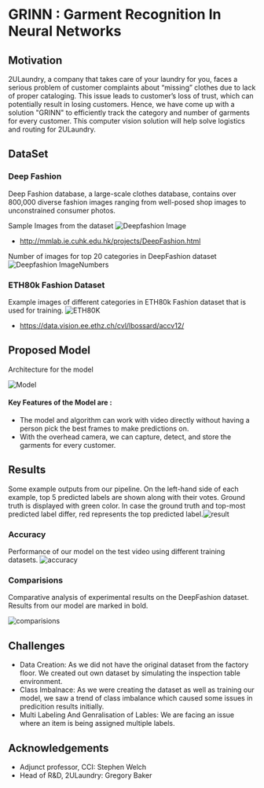 # GRINN : Garment Recognition In Neural Networks

## Motivation
2ULaundry, a company that takes care of your laundry for you, faces a serious problem of customer complaints about “missing” clothes due to lack of proper cataloging. This issue leads to customer’s loss of trust, which can potentially result in losing customers. Hence, we have come up with a solution "GRINN" to efficiently track the category and number of garments for every customer. This computer vision solution will help solve logistics and routing for 2ULaundry.

## DataSet

### Deep Fashion
Deep Fashion database, a large-scale clothes database,  contains over 800,000 diverse fashion images ranging from well-posed shop images to unconstrained consumer photos.

Sample Images from the dataset
![Deepfashion Image](images/deepfashion.jpg)

* http://mmlab.ie.cuhk.edu.hk/projects/DeepFashion.html

Number of images for top 20 categories in DeepFashion dataset
![Deepfashion ImageNumbers ](images/deepfashion_numbers.png)

### ETH80k Fashion Dataset
Example images of different categories in ETH80k Fashion dataset that is used for training.
![ ETH80K ](images/eth80k.png)
* https://data.vision.ee.ethz.ch/cvl/lbossard/accv12/

## Proposed Model
Architecture for the model

![Model](images/model.JPG)

#### Key Features of the Model are :
* The model and algorithm can work with video directly without having a person pick the best frames to make predictions on.
* With the overhead camera, we can capture, detect, and store the garments for every customer.​


## Results

Some example outputs from our pipeline. On the left-hand side of each example, top 5 predicted labels are shown along with their votes. Ground truth is displayed with green color. In case the ground truth and top-most predicted label differ, red represents the top predicted label.​
![result](images/result.JPG)


### Accuracy
Performance of our model on the test video using different training datasets.​
![accuracy](images/accuracy.JPG)

### Comparisions
 Comparative analysis of experimental results on the DeepFashion dataset. Results from our model are marked in bold.​

![comparisions](images/comparisons.JPG)

## Challenges
* Data Creation: As we did not have the original dataset from the factory floor. We created out own dataset by simulating the inspection table environment.
* Class Imbalnace: As we were creating the dataset as well as training our model, we saw a trend of class imbalance which caused some issues in predicition results initially.
* Multi Labeling And Genralisation of Lables: We are facing an issue where an item is being assigned multiple labels.

## Acknowledgements
* Adjunct professor, CCI:	Stephen Welch​
* Head of R&D, 2ULaundry: Gregory Baker​
